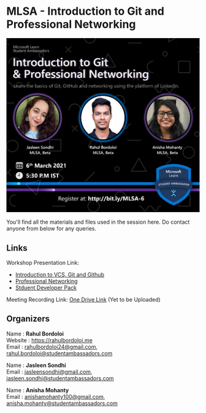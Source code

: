 # MLSA - Introduction to Git and Professional Networking

![Event Leaflet](Poster.jpeg)

You'll find all the materials and files used in the session here. Do contact anyone from below for any queries. 

## Links

Workshop Presentation Link: 
 - [Introduction to VCS, Git and Github](https://github.com/rahulbordoloi/MLSA---Introduction-to-Git-and-Professional-Networking/blob/master/Introduction%20to%20VCS%2C%20Git%20and%20Github.pptx) <br>
 - [Professional Networking](https://github.com/rahulbordoloi/MLSA---Introduction-to-Git-and-Professional-Networking/blob/master/Professional%20Networking.pptx) <br>
 - [Stduent Developer Pack](https://github.com/rahulbordoloi/MLSA---Introduction-to-Git-and-Professional-Networking/blob/master/GitHub%20Student%20Developer%20Pack.pptx) <br>
 
Meeting Recording Link: [One Drive Link]() (Yet to be Uploaded)

## Organizers

Name : __Rahul Bordoloi__ <br>
Website : https://rahulbordoloi.me <br>
Email : rahulbordoloi24@gmail.com, rahul.bordoloi@studentambassadors.com <br>

Name : __Jasleen Sondhi__ <br>
Email : jasleensondhi@gmail.com, jasleen.sondhi@studentambassadors.com <br>

Name : __Anisha Mohanty__ <br>
Email : anishamohanty100@gmail.com, anisha.mohanty@studentambassadors.com <br>
